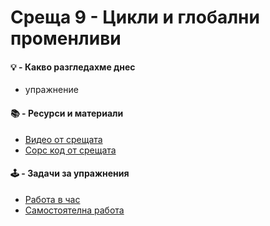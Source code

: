 # Среща 9 - Цикли и глобални променливи
 #### 💡 - Какво разгледахме днес
- упражнение

 #### 📚 - Ресурси и материали
- [Видео от срещата](https://www.youtube.com/watch?v=PKtqqMLg-Bg&list=PLyZOguednhL7C1GkRRIMZ7P5d6UQ0cT8D&index=10)
- [Сорс код от срещата](./source/)

 #### 🕹️ - Задачи за упражнения
- [Работа в час](./cw/README.md)
- [Самостоятелна работа](./hw/README.md)